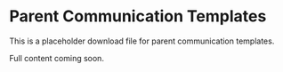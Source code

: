 # Parent Communication Templates

This is a placeholder download file for parent communication templates.

Full content coming soon.
